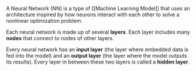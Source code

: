 A Neural Network (NN) is a type of [[Machine Learning Model]] that uses an architecture inspired by how neurons interact with each other to solve a nonlinear optimization problem. 

Each neural network is made up of several **layers**. Each layer includes many **nodes** that connect to nodes of other layers. 

Every neural network has an **input layer** (the layer where embedded data is fed into the model) and an **output layer** (the layer where the model outputs its results). Every layer in between these two layers is called a **hidden layer**. 